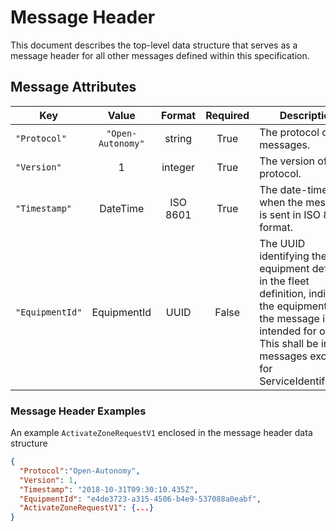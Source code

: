 # Message Header

This document describes the top-level data structure that serves as a message header for all other messages defined within this specification.

## Message Attributes
| Key | Value | Format | Required | Description |
| --- |:---:|:---:|:---:| --- |
| `"Protocol"` | `"Open-Autonomy"` | string | True | The protocol of the messages. |
| `"Version"` | 1 | integer | True | The version of the protocol. |
| `"Timestamp"` | DateTime | ISO 8601 | True | The date-time of when the message is sent in ISO 8601 format. |
| `"EquipmentId"` | EquipmentId | UUID | False | The UUID identifying the equipment defined in the fleet definition, indicating the equipment that the message is intended for or from. This shall be in all messages except for ServiceIdentification |

### Message Header Examples
An example `ActivateZoneRequestV1` enclosed in the message header data structure

```JSON
{
  "Protocol":"Open-Autonomy",
  "Version": 1,
  "Timestamp": "2018-10-31T09:30:10.435Z",
  "EquipmentId": "e4de3723-a315-4506-b4e9-537088a0eabf",
  "ActivateZoneRequestV1": {...}
}
```
